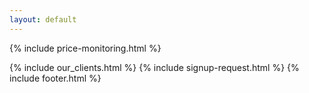 ```yaml
---
layout: default
---
```


<div class="clearfix"></div>

<section id="Product-Promotions" class="content-section section-gray">

{% include price-monitoring.html %}
   
</section>

<div class="clearfix"></div>

{% include our_clients.html %} 
{% include signup-request.html %}
{% include footer.html %}